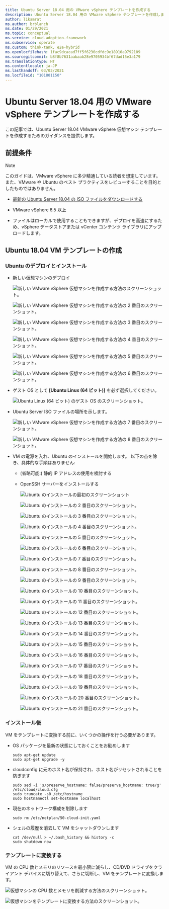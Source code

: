 ```yaml
---
title: Ubuntu Server 18.04 用の VMware vSphere テンプレートを作成する
description: Ubuntu Server 18.04 用の VMware vSphere テンプレートを作成します。
author: likamrat
ms.author: brblanch
ms.date: 01/29/2021
ms.topic: conceptual
ms.service: cloud-adoption-framework
ms.subservice: operate
ms.custom: think-tank, e2e-hybrid
ms.openlocfilehash: 1fac9dcacad7ff5f6230cdfdc9e18910a9792109
ms.sourcegitcommit: b8f8b7631aabaab28e9705934bf67dad15e3a179
ms.translationtype: HT
ms.contentlocale: ja-JP
ms.lasthandoff: 03/03/2021
ms.locfileid: "101801150"
---
```

# <a name="create-a-vmware-vsphere-template-for-ubuntu-server-1804"></a>Ubuntu Server 18.04 用の VMware vSphere テンプレートを作成する

この記事では、Ubuntu Server 18.04 VMware vSphere 仮想マシン テンプレートを作成するためのガイダンスを提供します。

## <a name="prerequisites"></a>前提条件

> [!NOTE]
> このガイドは、VMware vSphere に多少精通している読者を想定しています。 また、VMware や Ubuntu のベスト プラクティスをレビューすることを目的としたものではありません。

- [最新の Ubuntu Server 18.04 の ISO ファイルをダウンロードする](https://releases.ubuntu.com/18.04/)

- VMware vSphere 6.5 以上

- ファイルはローカルで使用することもできますが、デプロイを高速にするため、vSphere データストアまたは vCenter コンテンツ ライブラリにアップロードします。

## <a name="creating-ubuntu-1804-vm-template"></a>Ubuntu 18.04 VM テンプレートの作成

### <a name="deploying-and-installing-ubuntu"></a>Ubuntu のデプロイとインストール

- 新しい仮想マシンのデプロイ

    ![新しい VMware vSphere 仮想マシンを作成する方法のスクリーンショット。](./media/vmware-template/ubuntu-template-new-vm-1.png)

    ![新しい VMware vSphere 仮想マシンを作成する方法の 2 番目のスクリーンショット。](./media/vmware-template/ubuntu-template-new-vm-2.png)

    ![新しい VMware vSphere 仮想マシンを作成する方法の 3 番目のスクリーンショット。](./media/vmware-template/ubuntu-template-new-vm-3.png)

    ![新しい VMware vSphere 仮想マシンを作成する方法の 4 番目のスクリーンショット。](./media/vmware-template/ubuntu-template-new-vm-4.png)

    ![新しい VMware vSphere 仮想マシンを作成する方法の 5 番目のスクリーンショット。](./media/vmware-template/ubuntu-template-new-vm-5.png)

    ![新しい VMware vSphere 仮想マシンを作成する方法の 6 番目のスクリーンショット。](./media/vmware-template/ubuntu-template-new-vm-6.png)

- ゲスト OS として **[Ubuntu Linux (64 ビット)]** を必ず選択してください。

    ![Ubuntu Linux (64 ビット) のゲスト OS のスクリーンショット。](./media/vmware-template/ubuntu-template-guest-os.png)

- Ubuntu Server ISO ファイルの場所を示します。

    ![新しい VMware vSphere 仮想マシンを作成する方法の 7 番目のスクリーンショット。](./media/vmware-template/ubuntu-template-new-vm-7.png)

    ![新しい VMware vSphere 仮想マシンを作成する方法の 8 番目のスクリーンショット。](./media/vmware-template/ubuntu-template-new-vm-8.png)

- VM の電源を入れ、Ubuntu のインストールを開始します。 以下の点を除き、具体的な手順はありません:

  - (省略可能:) 静的 IP アドレスの使用を検討する
  - OpenSSH サーバーをインストールする

    ![Ubuntu のインストールの最初のスクリーンショット](./media/vmware-template/ubuntu-template-installation-1.png)

    ![Ubuntu のインストールの 2 番目のスクリーンショット。](./media/vmware-template/ubuntu-template-installation-2.png)

    ![Ubuntu のインストールの 3 番目のスクリーンショット。](./media/vmware-template/ubuntu-template-installation-3.png)

    ![Ubuntu のインストールの 4 番目のスクリーンショット。](./media/vmware-template/ubuntu-template-installation-4.png)

    ![Ubuntu のインストールの 5 番目のスクリーンショット。](./media/vmware-template/ubuntu-template-installation-5.png)

    ![Ubuntu のインストールの 6 番目のスクリーンショット。](./media/vmware-template/ubuntu-template-installation-6.png)

    ![Ubuntu のインストールの 7 番目のスクリーンショット。](./media/vmware-template/ubuntu-template-installation-7.png)

    ![Ubuntu のインストールの 8 番目のスクリーンショット。](./media/vmware-template/ubuntu-template-installation-8.png)

    ![Ubuntu のインストールの 9 番目のスクリーンショット。](./media/vmware-template/ubuntu-template-installation-9.png)

    ![Ubuntu のインストールの 10 番目のスクリーンショット。](./media/vmware-template/ubuntu-template-installation-10.png)

    ![Ubuntu のインストールの 11 番目のスクリーンショット。](./media/vmware-template/ubuntu-template-installation-11.png)

    ![Ubuntu のインストールの 12 番目のスクリーンショット。](./media/vmware-template/ubuntu-template-installation-12.png)

    ![Ubuntu のインストールの 13 番目のスクリーンショット。](./media/vmware-template/ubuntu-template-installation-13.png)

    ![Ubuntu のインストールの 14 番目のスクリーンショット。](./media/vmware-template/ubuntu-template-installation-14.png)

    ![Ubuntu のインストールの 15 番目のスクリーンショット。](./media/vmware-template/ubuntu-template-installation-15.png)

    ![Ubuntu のインストールの 16 番目のスクリーンショット。](./media/vmware-template/ubuntu-template-installation-16.png)

    ![Ubuntu のインストールの 17 番目のスクリーンショット。](./media/vmware-template/ubuntu-template-installation-17.png)

    ![Ubuntu のインストールの 18 番目のスクリーンショット。](./media/vmware-template/ubuntu-template-installation-18.png)

    ![Ubuntu のインストールの 19 番目のスクリーンショット。](./media/vmware-template/ubuntu-template-installation-19.png)

    ![Ubuntu のインストールの 20 番目のスクリーンショット。](./media/vmware-template/ubuntu-template-installation-20.png)

    ![Ubuntu のインストールの 21 番目のスクリーンショット。](./media/vmware-template/ubuntu-template-installation-21.png)

### <a name="post-installation"></a>インストール後

VM をテンプレートに変換する前に、いくつかの操作を行う必要があります。

- OS パッケージを最新の状態にしておくことをお勧めします

    ```console
    sudo apt-get update
    sudo apt-get upgrade -y
    ```

- cloudconfig に元のホスト名が保持され、ホスト名がリセットされることを防ぎます

    ```console
    sudo sed -i 's/preserve_hostname: false/preserve_hostname: true/g' /etc/cloud/cloud.cfg
    sudo truncate -s0 /etc/hostname
    sudo hostnamectl set-hostname localhost
    ```

- 現在のネットワーク構成を削除します

    ```console
    sudo rm /etc/netplan/50-cloud-init.yaml
    ```

- シェルの履歴を消去して VM をシャットダウンします

    ```console
    cat /dev/null > ~/.bash_history && history -c
    sudo shutdown now
    ```

### <a name="convert-to-template"></a>テンプレートに変換する

VM の CPU 数とメモリのリソースを最小限に減らし、CD/DVD ドライブをクライアント デバイスに切り替えて、さらに切断し、VM をテンプレートに変換します。

![仮想マシンの CPU 数とメモリを削減する方法のスクリーンショット。](./media/vmware-template/ubuntu-template-reduce.png)

![仮想マシンをテンプレートに変換する方法のスクリーンショット。](./media/vmware-template/ubuntu-template-convert.png)
